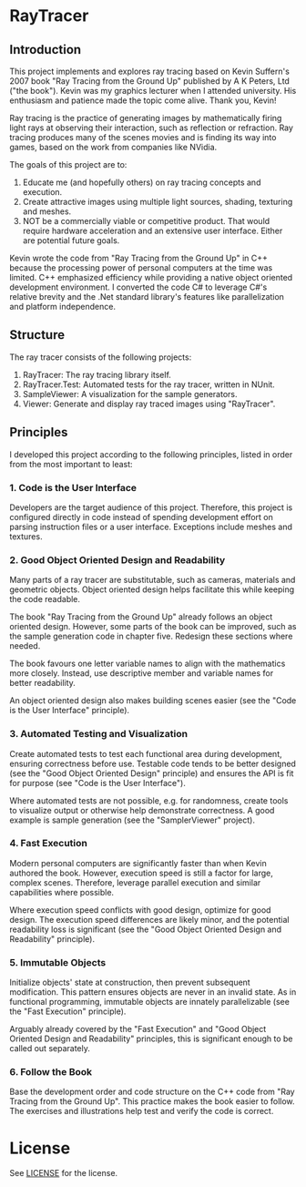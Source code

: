 # RayTracer

## Introduction

This project implements and explores ray tracing based on Kevin Suffern's 2007 book "Ray Tracing from the Ground Up" published by A K Peters, Ltd ("the book"). Kevin was my graphics lecturer when I attended university. His enthusiasm and patience made the topic come alive. Thank you, Kevin!

Ray tracing is the practice of generating images by mathematically firing light rays at observing their interaction, such as reflection or refraction. Ray tracing produces many of the scenes movies and is finding its way into games, based on the work from companies like NVidia.

The goals of this project are to:
1. Educate me (and hopefully others) on ray tracing concepts and execution.
2. Create attractive images using multiple light sources, shading, texturing and meshes.
3. NOT be a commercially viable or competitive product. That would require hardware acceleration and an extensive user interface. Either are potential future goals.

Kevin wrote the code from "Ray Tracing from the Ground Up" in C++ because the processing power of personal computers at the time was limited. C++ emphasized efficiency while providing a native object oriented development environment. I converted the code C# to leverage C#'s relative brevity and the .Net standard library's features like parallelization and platform independence. 

## Structure

The ray tracer consists of the following projects:
1. RayTracer: The ray tracing library itself.
2. RayTracer.Test: Automated tests for the ray tracer, written in NUnit.
3. SampleViewer: A visualization for the sample generators.
4. Viewer: Generate and display ray traced images using "RayTracer".

## Principles

I developed this project according to the following principles, listed in order from the most important to least:

### 1. Code is the User Interface

Developers are the target audience of this project. Therefore, this project is configured directly in code instead of spending development effort on parsing instruction files or a user interface. Exceptions include meshes and textures.

### 2. Good Object Oriented Design and Readability

Many parts of a ray tracer are substitutable, such as cameras, materials and geometric objects. Object oriented design helps facilitate this while keeping the code readable. 

The book "Ray Tracing from the Ground Up" already follows an object oriented design. However, some parts of the book can be improved, such as the sample generation code in chapter five. Redesign these sections where needed.

The book favours one letter variable names to align with the mathematics more closely. Instead, use descriptive member and variable names for better readability.

An object oriented design also makes building scenes easier (see the "Code is the User Interface" principle).

### 3. Automated Testing and Visualization

Create automated tests to test each functional area during development, ensuring correctness before use. Testable code tends to be better designed (see the "Good Object Oriented Design" principle) and ensures the API is fit for purpose (see "Code is the User Interface").

Where automated tests are not possible, e.g. for randomness, create tools to visualize output or otherwise help demonstrate correctness. A good example is sample generation (see the "SamplerViewer" project). 

### 4. Fast Execution

Modern personal computers are significantly faster than when Kevin authored the book. However, execution speed is still a factor for large, complex scenes. Therefore, leverage parallel execution and similar capabilities where possible.

Where execution speed conflicts with good design, optimize for good design. The execution speed differences are likely minor, and the potential readability loss is significant (see the "Good Object Oriented Design and Readability" principle).

### 5. Immutable Objects

Initialize objects' state at construction, then prevent subsequent modification. This pattern ensures objects are never in an invalid state. As in functional programming, immutable objects are innately parallelizable (see the "Fast Execution" principle).

Arguably already covered by the "Fast Execution" and "Good Object Oriented Design and Readability" principles, this is significant enough to be called out separately.

### 6. Follow the Book

Base the development order and code structure on the C++ code from "Ray Tracing from the Ground Up". This practice makes the book easier to follow. The exercises and illustrations help test and verify the code is correct.

# License

See [LICENSE](LICENSE) for the license.